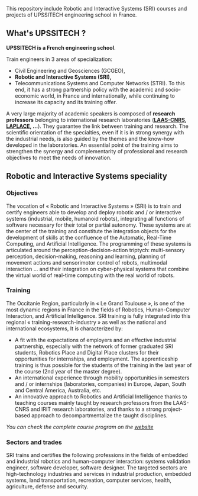 This repository include Robotic and Interactive Systems (SRI) courses and projects of UPSSITECH engineering school in France.

## What's UPSSITECH ?
**UPSSITECH is a French engineering school**.

Train engineers in 3 areas of specialization: 
* Civil Engineering and Geosciences (GCGEO),
* **Robotic and Interactive Systems (SRI),**
* Telecommunications Systems and Computer Networks (STRI).
To this end, it has a strong partnership policy with the academic and socio-economic world, in France and internationally, while continuing to increase its capacity and its training offer.

A very large majority of academic speakers is composed of **research professors** belonging to international research laboratories (**[LAAS-CNRS](https://www.laas.fr/public/), [LAPLACE](https://www.laplace.univ-tlse.fr/), ...**). 
They guarantee the link between training and research. 
The scientific orientation of the specialties, even if it is in strong synergy with the industrial needs, is also guided by the themes and the know-how developed in the laboratories. 
An essential point of the training aims to strengthen the synergy and complementarity of professional and research objectives to meet the needs of innovation.

## Robotic and Interactive Systems speciality
### Objectives
The vocation of « Robotic and Interactive Systems » (SRI) is to train and certify engineers able to develop and deploy robotic and / or interactive systems (industrial, mobile, humanoid robots), integrating all functions of software necessary for their total or partial autonomy. These systems are at the center of the training and constitute the integration objects for the development of skills at the confluence of the Automatic, Real-Time Computing, and Artificial Intelligence.
The programming of these systems is articulated around the perception-decision-action triptych: multi-sensory perception, decision-making, reasoning and learning, planning of movement actions and sensorimotor control of robots, multimodal interaction … and their integration on cyber-physical systems that combine the virtual world of real-time computing with the real world of robots.

### Training
The Occitanie Region, particularly in « Le Grand Toulouse », is one of the most dynamic regions in France in the fields of Robotics, Human-Computer Interaction, and Artificial Intelligence. SRI training is fully integrated into this regional « training-research-industry » as well as the national and international ecosystems, It is characterized by:
* A fit with the expectations of employers and an effective industrial partnership, especially with the network of former graduated SRI students, Robotics Place and Digital Place clusters for their opportunities for internships, and employment. The apprenticeship training is thus possible for the students of the training in the last year of the course (2nd year of the master degree).
* An international experience through mobility opportunities in semesters and / or internships (laboratories, companies) in Europe, Japan, South and Central America, Australia, etc.
* An innovative approach to Robotics and Artificial Intelligence thanks to teaching courses mainly taught by research professors from the LAAS-CNRS and IRIT research laboratories, and thanks to a strong project-based approach to decompartmentalize the taught disciplines.

*You can check the complete course program on the [website](https://www.upssitech.eu/syllabus-sri/)*

### Sectors and trades
SRI trains and certifies the following professions in the fields of embedded and industrial robotics and human-computer interaction: systems validation engineer, software developer, software designer.
The targeted sectors are high-technology industries and services in industrial production, embedded systems, land transportation, recreation, computer services, health, agriculture, defense and security.
